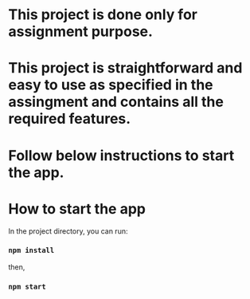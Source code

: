 # This project is done only for assignment purpose.
# This project is straightforward and easy to use as specified in the assingment and contains all the required features.
# Follow below instructions to start the app.
# How to start the app

In the project directory, you can run:

### `npm install `

then,

### `npm start `
